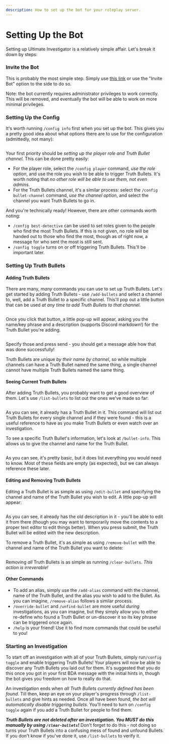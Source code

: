 ```yaml
---
description: How to set up the bot for your roleplay server.
---
```


# Setting Up the Bot

Setting up Ultimate Investigator is a relatively simple affair. Let's break it down by steps:

### Invite the Bot

This is probably the most simple step. Simply use [this link](https://discord.com/api/oauth2/authorize?client\_id=229350299909881876\&permissions=8\&scope=bot%20applications.commands) or use the "Invite Bot" option to the side to do so.

Note: the bot currently requires administrator privileges to work correctly. This will be removed, and eventually the bot will be able to work on more minimal privileges.

### Setting Up the Config

It's worth running `/config info` first when you set up the bot. This gives you a pretty good idea about what options there are to use for the configuration (admittedly, not many):

<figure><img src=".gitbook/assets/image (3).png" alt=""><figcaption></figcaption></figure>

Your first priority should be _setting up the player role and Truth Bullet channel._ This can be done pretty easily:

* For the player role, select the `/config player` command, _use the role option_, and use the role you wish to be able to trigger Truth Bullets. It's worth noting that _no other role will be able to use them, not even admins._
* For the Truth Bullets channel, it's a similar process: select the `/config bullet-channel` command, _use the channel option_, and select the channel you want Truth Bullets to go in.

And you're technically ready! However, there are other commands worth noting:

* `/config best-detective` can be used to set roles given to the people who find the most Truth Bullets. If this is not given, no role will be handed out to those who find the most, though as of right now, a message for who sent the most is still sent.
* `/config toggle` turns on or off triggering Truth Bullets. This'll be important later.

### Setting Up Truth Bullets

#### Adding Truth Bullets

There are many, _many_ commands you can use to set up Truth Bullets. Let's get started by adding Truth Bullets - use `/add-bullets` and select a channel to, well, add a Truth Bullet to a specific channel. This'll pop out a little button that can be used _at any time to add Truth Bullets to that channel._

<figure><img src=".gitbook/assets/image (4).png" alt=""><figcaption></figcaption></figure>

Once you click that button, a little pop-up will appear, asking you the name/key phrase and a description (supports Discord markdown!) for the Truth Bullet you're adding.

<figure><img src=".gitbook/assets/image (5).png" alt=""><figcaption></figcaption></figure>

Specify those and press send - you should get a message able how that was done successfully!

Truth Bullets are unique _by their name by channel_, so while multiple channels can have a Truth Bullet named the same thing, a single channel cannot have multiple Truth Bullets named the same thing.

#### Seeing Current Truth Bullets

After adding Truth Bullets, you probably want to get a good overview of them. Let's use `/list-bullets` to list out the ones we've made so far:

<figure><img src=".gitbook/assets/image (6).png" alt=""><figcaption></figcaption></figure>

As you can see, it already has a Truth Bullet in it. This command will list out Truth Bullets for every single channel and if they were found - this is a useful reference to have as you make Truth Bullets or even watch over an investigation.

To see a specific Truth Bullet's information, let's look at `/bullet-info`. This allows us to give the channel and name for the Truth Bullet.

<figure><img src=".gitbook/assets/image (7).png" alt=""><figcaption></figcaption></figure>

As you can see, it's pretty basic, but it does list everything you would need to know. Most of these fields are empty (as expected), but we can always reference these later.

#### Editing and Removing Truth Bullets

Editing a Truth Bullet is as simple as using `/edit-bullet` and specifying the channel and name of the Truth Bullet you wish to edit. A little pop-up will appear:

<figure><img src=".gitbook/assets/image (8).png" alt=""><figcaption></figcaption></figure>

As you can see, it already has the old description in it - you'll be able to edit it from there (though you may want to temporarily move the contents to a proper text editor to edit things better). When you press submit, the Truth Bullet will be edited with the new description.

To remove a Truth Bullet, it's as simple as using `/remove-bullet` with the channel and name of the Truth Bullet you want to delete:

<figure><img src=".gitbook/assets/image (9).png" alt=""><figcaption></figcaption></figure>

Removing _all_ Truth Bullets is as simple as running `/clear-bullets`. _This action is irreverable!_

#### Other Commands

* To add an alias, simply use the `/add-alias` command with the channel, name of the Truth Bullet, and the alias you wish to add to the Bullet. As you can imagine, `/remove-alias` follows a similar process.
* `/override-bullet` and `/unfind-bullet` are more useful _during_ investigations, as you can imagine, but they simply allow you to either re-define who found a Truth Bullet or un-discover it so its key phrase can be triggered once again.
* `/help` is your friend! Use it to find more commands that could be useful to you!

### Starting an Investigation

To start off an investigation with all of your Truth Bullets, simply run`/config toggle` and enable triggering Truth Bullets! Your players will now be able to discover any Truth Bullets you laid out for them. It's suggested that you do this once you got in your first BDA message with the initial hints in, though the bot gives you freedom on how to really do that.

An investigation ends when _all Truth Bullets currently defined has been found_. Till then, keep an eye on your player's progress through `/list-bullets` and give hints as needed. Once all have been found, _the bot will automatically disable triggering bullets._ You'll need to turn on `/config toggle` again if you add a Truth Bullet for people to find them.

_**Truth Bullets are not deleted after an investigation. You MUST do this manually by using `/clear-bullets`!**_  Don't forget to do this - not doing so turns your Truth Bullets into a confusing mess of found and unfound Bullets. If you don't know if you've done it, use `/list-bullets` to verify it.
